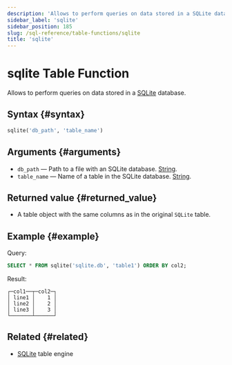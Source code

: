 ```yaml
---
description: 'Allows to perform queries on data stored in a SQLite database.'
sidebar_label: 'sqlite'
sidebar_position: 185
slug: /sql-reference/table-functions/sqlite
title: 'sqlite'
---
```


# sqlite Table Function

Allows to perform queries on data stored in a [SQLite](../../engines/database-engines/sqlite.md) database.

## Syntax {#syntax}

```sql
sqlite('db_path', 'table_name')
```

## Arguments {#arguments}

- `db_path` — Path to a file with an SQLite database. [String](../../sql-reference/data-types/string.md).
- `table_name` — Name of a table in the SQLite database. [String](../../sql-reference/data-types/string.md).

## Returned value {#returned_value}

- A table object with the same columns as in the original `SQLite` table.

## Example {#example}

Query:

```sql
SELECT * FROM sqlite('sqlite.db', 'table1') ORDER BY col2;
```

Result:

```text
┌─col1──┬─col2─┐
│ line1 │    1 │
│ line2 │    2 │
│ line3 │    3 │
└───────┴──────┘
```

## Related {#related}

- [SQLite](../../engines/table-engines/integrations/sqlite.md) table engine
